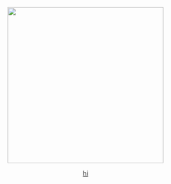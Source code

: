 <p align="center">
<img src="https://files.catbox.moe/lpt0pi.png" width="350px">
</p>
<p align="center">
  <a href="https://miku.atabook.org/">hi</a>
<p>
